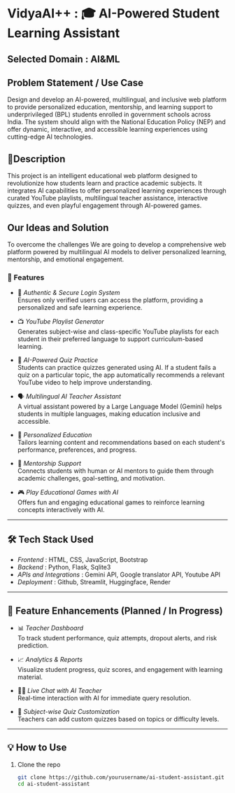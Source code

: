# VidyaAI++  : 🎓 AI-Powered Student Learning Assistant

## Selected Domain : AI&ML

## Problem Statement / Use Case
Design and develop an AI-powered, multilingual, and inclusive web platform to provide personalized education, mentorship, and learning support to underprivileged (BPL) students enrolled in government schools across India. The system should align with the National Education Policy (NEP) and offer dynamic, interactive, and accessible learning experiences using cutting-edge AI technologies. 


## 📘Description
This project is an intelligent educational web platform designed to revolutionize how students learn and practice academic subjects. It integrates AI capabilities to offer personalized learning experiences through curated YouTube playlists, multilingual teacher assistance, interactive quizzes, and even playful engagement through AI-powered games.

## Our Ideas and Solution
To overcome the challenges We are going to develop a comprehensive web platform powered by multilingual AI models to deliver personalized learning, mentorship, and emotional engagement.

### 🚀 Features

- 🔐 *Authentic & Secure Login System*  
  Ensures only verified users can access the platform, providing a personalized and safe learning experience.

- 📺 *YouTube Playlist Generator*  
  Generates subject-wise and class-specific YouTube playlists for each student in their preferred language to support curriculum-based learning.

- 🧠 *AI-Powered Quiz Practice*  
  Students can practice quizzes generated using AI. If a student fails a quiz on a particular topic, the app automatically recommends a relevant YouTube video to help improve understanding.

- 🗣 *Multilingual AI Teacher Assistant*  
  A virtual assistant powered by a Large Language Model (Gemini) helps students in multiple languages, making education inclusive and accessible.

- 🧠 *Personalized Education*  
  Tailors learning content and recommendations based on each student's performance, preferences, and progress.

- 🤝 *Mentorship Support*  
  Connects students with human or AI mentors to guide them through academic challenges, goal-setting, and motivation.

- 🎮 *Play Educational Games with AI*  
  Offers fun and engaging educational games to reinforce learning concepts interactively with AI.


---

## 🛠 Tech Stack Used

- *Frontend* : HTML, CSS, JavaScript, Bootstrap  
- *Backend* : Python, Flask, Sqlite3
- *APIs and Integrations* : Gemini API, Google translator API, Youtube API
- *Deployment* : Github, Streamlit, Huggingface, Render 

---


## 🌱 Feature Enhancements (Planned / In Progress)

- 📊 *Teacher Dashboard*  
  To track student performance, quiz attempts, dropout alerts, and risk prediction.

- 📈 *Analytics & Reports*  
  Visualize student progress, quiz scores, and engagement with learning material.

- 👩‍🏫 *Live Chat with AI Teacher*  
  Real-time interaction with AI for immediate query resolution.

- 🧪 *Subject-wise Quiz Customization*  
  Teachers can add custom quizzes based on topics or difficulty levels.


---

## 💡 How to Use

1. Clone the repo  
   ```bash
   git clone https://github.com/yourusername/ai-student-assistant.git
   cd ai-student-assistant
